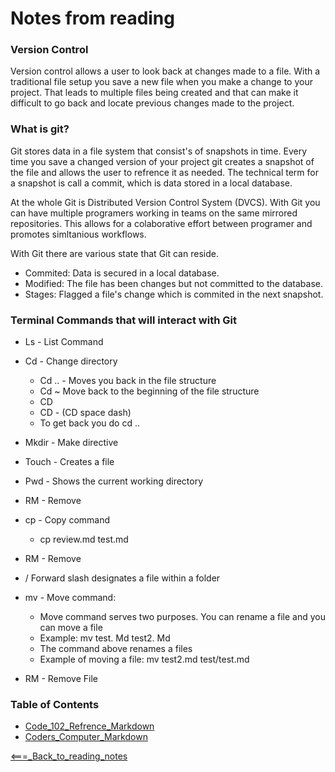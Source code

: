 # Notes from reading

### Version Control
Version control allows a user to look back at changes made to a file. With a traditional file setup you save a new file when you make a change to your project. That leads to multiple files being created and that can make it difficult to go back and locate previous changes made to the project.

### What is git?
Git stores data in a file system that consist's of snapshots in time. Every time you save a changed version of your project git creates a snapshot of the file and allows the user to refrence it as needed. The technical term for a snapshot is call a commit, which is data stored in a local database.

At the whole Git is Distributed Version Control System (DVCS). With Git you can have multiple programers working in teams on the same mirrored repositories. This allows for a colaborative effort between programer and promotes simltanious workflows. 

With Git there are various state that Git can reside.
- Commited: Data is secured in a local database.
- Modified: The file has been changes but not committed to the database.
- Stages: Flagged a file's change which is commited in the next snapshot.

### Terminal Commands that will interact with Git
- Ls - List Command
- Cd - Change directory
    - Cd .. - Moves you back in the file structure
    - Cd ~ Move back to the beginning of the file structure 
    - CD 
    - CD - (CD space dash)
    - To get back you do cd .. 
- Mkdir - Make directive
- Touch - Creates a file
- Pwd - Shows the current working directory
- RM - Remove

- cp - Copy command
    - cp review.md test.md
- RM - Remove
- / Forward slash designates a file within a folder
- mv - Move command: 
    -   Move command serves two purposes. You can rename a file and you can move a file
    - Example: mv test. Md test2. Md
    - The command above renames a files
    - Example of moving a file: mv test2.md test/test.md
- RM - Remove File

### Table of Contents
- [Code_102_Refrence_Markdown](class102.md)
- [Coders_Computer_Markdown](coderscomputer.md)

[<===_Back_to_reading_notes](https://jtaisey389.github.io/reading-notes/)

